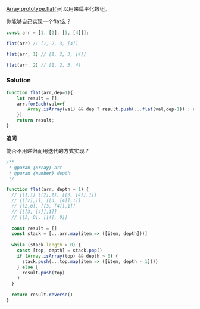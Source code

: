 
[Array.prototype.flat()](https://developer.mozilla.org/en-US/docs/Web/JavaScript/Reference/Global_Objects/Array/flat "null")可以用来扁平化数组。

你能够自己实现一个flat么？

```js
const arr = [1, [2], [3, [4]]];

flat(arr) // [1, 2, 3, [4]]

flat(arr, 1) // [1, 2, 3, [4]]

flat(arr, 2) // [1, 2, 3, 4]
```



### Solution

```js
function flat(arr,dep=1){
	let result = [];
	arr.forEach(val=>{
		Array.isArray(val) && dep ? result.push(...flat(val,dep-1)) : result.push(val);
	})
	return result;
}
```

**追问**

能否不用递归而用迭代的方式实现？

```js
/**
 * @param {Array} arr
 * @param {number} depth
 */

function flat(arr, depth = 1) {
  // [[1,1] [[2],1], [[3, [4]],1]]
  // [[[2],1], [[3, [4]],1]]
  // [[2,0], [[3, [4]],1]]
  // [[[3, [4]],1]]
  // [[3, 0], [[4], 0]]
  
  const result = []
  const stack = [...arr.map(item => ([item, depth]))]
  
  while (stack.length > 0) {
    const [top, depth] = stack.pop()
    if (Array.isArray(top) && depth > 0) {
      stack.push(...top.map(item => ([item, depth - 1])))
    } else {
      result.push(top)
    }
  }
  
  return result.reverse()
}

```